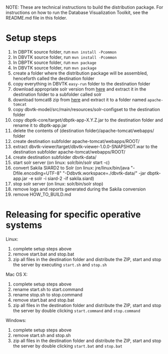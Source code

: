 NOTE: These are technical instructions to build the distribution package.
      For instructions on how to run the Database Visualization Toolkit, see the README.md file in this folder.

# Setup steps

1. In DBPTK source folder, run `mvn install -Pcommon`
2. In DBVTK source folder, run `mvn install -Pcommon`
3. In DBPTK source folder, run `mvn package`
4. In DBVTK source folder, run `mvn package`
5. create a folder where the distribution package will be assembled, henceforth called the destination folder
6. copy everything in DBVTK `easy-run` folder to the destination folder
7. download appropriate solr version from [here](http://lucene.apache.org/solr/downloads.html) and extract it in the destination folder to a subfolder called solr
8. download tomcat8 zip from [here](https://tomcat.apache.org/download-80.cgi) and extract it to a folder named `apache-tomcat`
9. copy dbvtk-model/src/main/resources/solr-configset to the destination folder
10. copy dbptk-core/target/dbptk-app-X.Y.Z.jar to the destination folder and rename it to dbptk-app.jar
11. delete the contents of (destination folder)/apache-tomcat/webapps/ folder
12. create destination subfolder apache-tomcat/webapps/ROOT/
13. extract dbvtk-viewer/target/dbvtk-viewer-1.0.0-SNAPSHOT.war to the destination subfolder apache-tomcat/webapps/ROOT/
14. create destination subfolder dbvtk-data/
15. start solr server (on linux: solr/bin/solr start -c)
16. convert Sakila SIARD2 to Solr (on linux: jre/linux/bin/java "-Dfile.encoding=UTF-8" "-Ddbvtk.workspace=./dbvtk-data/" -jar dbptk-app.jar -e solr -i siard-2 -if sakila.siard)
17. stop solr server (on linux: solr/bin/solr stop)
16. remove logs and reports generated during the Sakila conversion
17. remove HOW_TO_BUILD.md

# Releasing for specific operative systems

Linux:
1. complete setup steps above
4. remove start.bat and stop.bat
5. zip all files in the destination folder and distribute the ZIP, start and stop the server by executing `start.sh` and `stop.sh`

Mac OS X:
1. complete setup steps above
2. rename start.sh to start.command
3. rename stop.sh to stop.command
4. remove start.bat and stop.bat
5. zip all files in the destination folder and distribute the ZIP, start and stop the server by double clicking `start.command` and `stop.command`

Windows:
1. complete setup steps above
4. remove start.sh and stop.sh
5. zip all files in the destination folder and distribute the ZIP, start and stop the server by double clicking `start.bat` and `stop.bat`
